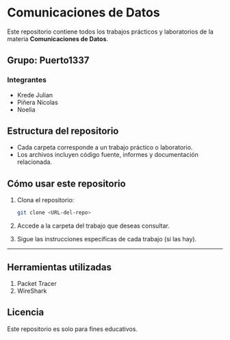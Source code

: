 # Comunicaciones de Datos

Este repositorio contiene todos los trabajos
prácticos y laboratorios de la materia **Comunicaciones de Datos**.

## Grupo: Puerto1337

### Integrantes

- Krede Julian
- Piñera Nicolas
- Noelia

## Estructura del repositorio

- Cada carpeta corresponde a un trabajo práctico o laboratorio.
- Los archivos incluyen código fuente, informes y documentación relacionada.

## Cómo usar este repositorio

1. Clona el repositorio:

   ```bash
   git clone <URL-del-repo>
   ```

2. Accede a la carpeta del trabajo que deseas consultar.
3. Sigue las instrucciones específicas de cada trabajo (si las hay).

---

## Herramientas utilizadas

1. Packet Tracer
2. WireShark

## Licencia

Este repositorio es solo para fines educativos.
